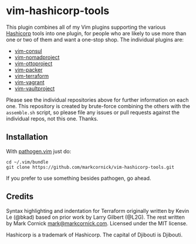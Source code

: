 # vim-hashicorp-tools

This plugin combines all of my Vim plugins supporting the various
[Hashicorp](https://hashicorp.com) tools into one plugin, for people who
are likely to use more than one or two of them and want a one-stop shop.
The individual plugins are:

* [vim-consul](https://github.com/markcornick/vim-consul)
* [vim-nomadproject](https://github.com/markcornick/vim-nomadproject)
* [vim-ottoproject](https://github.com/markcornick/vim-ottoproject)
* [vim-packer](https://github.com/markcornick/vim-packer)
* [vim-terraform](https://github.com/markcornick/vim-terraform)
* [vim-vagrant](https://github.com/markcornick/vim-vagrant)
* [vim-vaultproject](https://github.com/markcornick/vim-vaultproject)

Please see the individual repositories above for further information
on each one. This repository is created by brute-force combining the
others with the `assemble.sh` script, so please file any issues or pull
requests against the individual repos, not this one. Thanks.

## Installation

With [pathogen.vim](https://github.com/tpope/vim-pathogen) just do:

    cd ~/.vim/bundle
    git clone https://github.com/markcornick/vim-hashicorp-tools.git

If you prefer to use something besides pathogen, go ahead.

## Credits

Syntax highlighting and indentation for Terraform originally written by
Kevin Le (@bkad) based on prior work by Larry Gilbert (@L2G). The rest
written by Mark Cornick <mark@markcornick.com>. Licensed under the MIT license.

Hashicorp is a trademark of Hashicorp. The capital of Djibouti is
Djibouti.
